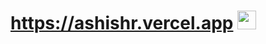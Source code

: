 # https://ashishr.vercel.app <img src="https://raw.githubusercontent.com/iampavangandhi/iampavangandhi/master/gifs/Hi.gif" width="30px">

